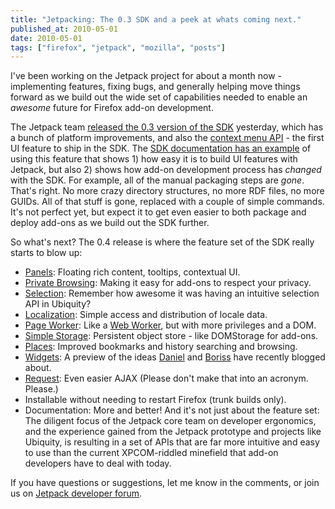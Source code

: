 ```yaml
---
title: "Jetpacking: The 0.3 SDK and a peek at whats coming next."
published_at: 2010-05-01
date: 2010-05-01
tags: ["firefox", "jetpack", "mozilla", "posts"]
---
```

I've been working on the Jetpack project for about a month now - implementing features, fixing bugs, and generally helping move things forward as we build out the wide set of capabilities needed to enable an *awesome* future for Firefox add-on development.

The Jetpack team [released the 0.3 version of the SDK](http://mozillalabs.com/jetpack/2010/04/29/announcing-jetpack-sdk-0-3/) yesterday, which has a bunch of platform improvements, and also the [context menu API](https://jetpack.mozillalabs.com/sdk/0.3/docs/\#module/jetpack-core/context-menu) - the first UI feature to ship in the SDK. The [SDK documentation has an example](https://jetpack.mozillalabs.com/sdk/0.3/docs/\#guide/programs) of using this feature that shows 1) how easy it is to build UI features with Jetpack, but also 2) shows how add-on development process has *changed* with the SDK. For example, all of the manual packaging steps are *gone*. That's right. No more crazy directory structures, no more RDF files, no more GUIDs. All of that stuff is gone, replaced with a couple of simple commands. It's not perfect yet, but expect it to get even easier to both package and deploy add-ons as we build out the SDK further.

So what's next? The 0.4 release is where the feature set of the SDK really starts to blow up:

*   [Panels](https://wiki.mozilla.org/Labs/Jetpack/Reboot/JEP/103): Floating rich content, tooltips, contextual UI.
*   [Private Browsing](https://wiki.mozilla.org/Labs/Jetpack/Reboot/JEP/116): Making it easy for add-ons to respect your privacy.
*   [Selection](https://wiki.mozilla.org/Labs/Jetpack/Reboot/JEP/111): Remember how awesome it was having an intuitive selection API in Ubiquity?
*   [Localization](https://wiki.mozilla.org/Labs/Jetpack/Reboot/JEP/113): Simple access and distribution of locale data.
*   [Page Worker](https://wiki.mozilla.org/Labs/Jetpack/Reboot/JEP/108): Like a [Web Worker](https://developer.mozilla.org/En/Using_web_workers), but with more privileges and a DOM.
*   [Simple Storage](https://wiki.mozilla.org/Labs/Jetpack/Reboot/JEP/104): Persistent object store - like DOMStorage for add-ons.
*   [Places](https://wiki.mozilla.org/Labs/Jetpack/Reboot/JEP/114): Improved bookmarks and history searching and browsing.
*   [Widgets](https://wiki.mozilla.org/Labs/Jetpack/Reboot/JEP/102): A preview of the ideas [Daniel](http://mozillalabs.com/jetpack/2010/04/08/the-single-ui-element/) and [Boriss](http://jboriss.wordpress.com/2010/04/29/removing-firefoxs-status-bar-and-rehousing-add-on-icons-part-1-of-2/) have recently blogged about.
*   [Request](https://wiki.mozilla.org/Labs/Jetpack/Reboot/JEP/109): Even easier AJAX (Please don't make that into an acronym. Please.)
*   Installable without needing to restart Firefox (trunk builds only).
*   Documentation: More and better!
And it's not just about the feature set: The diligent focus of the Jetpack core team on developer ergonomics, and the experience gained from the Jetpack prototype and projects like Ubiquity, is resulting in a set of APIs that are far more intuitive and easy to use than the current XPCOM-riddled minefield that add-on developers have to deal with today.

If you have questions or suggestions, let me know in the comments, or join us on [Jetpack developer forum](http://groups.google.com/group/mozilla-labs-jetpack).